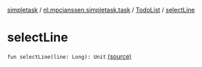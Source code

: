 [simpletask](../../index.md) / [nl.mpcjanssen.simpletask.task](../index.md) / [TodoList](index.md) / [selectLine](.)

# selectLine

`fun selectLine(line: Long): Unit` [(source)](https://github.com/mpcjanssen/simpletask-android/blob/master/src/main/java/nl/mpcjanssen/simpletask/task/TodoList.kt#L367)
